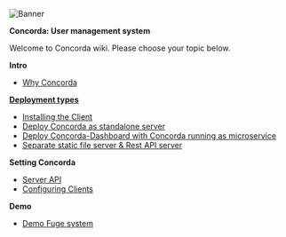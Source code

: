 ![Banner][]

**Concorda: User management system**

Welcome to Concorda wiki. Please choose your topic below.

**Intro**

 - [Why Concorda](./doc/why-concorda.md)

**[Deployment types](./doc/deployment-types.md)**

 - [Installing the Client](./doc/install-client.md)
 - [Deploy Concorda as standalone server](./doc/install-monolith.md)
 - [Deploy Concorda-Dashboard with Concorda running as microservice](./doc/install-concorda-microservice.md)
 - [Separate static file server & Rest API server](./doc/install-static-rest.md)

**Setting Concorda**

 - [Server API](./doc/server-api.md)
 - [Configuring Clients](./doc/configuring-clients.md)

**Demo**

 - [Demo Fuge system](./doc/demo-fuge.md)


[Banner]: https://raw.githubusercontent.com/concorda/concorda-dashboard/master/public/client/assets/img/logo-concorda-banner.png
